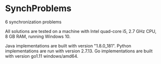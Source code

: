 # SynchProblems
6 synchronization problems

All solutions are tested on a machine with Intel quad-core i5, 2.7 GHz CPU, 8 GB RAM,
running Windows 10.

Java implementations are built with version "1.8.0_181".
Python implementations are run with version 2.7.13.
Go implementations are built with version go1.11 windows/amd64.
